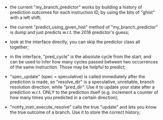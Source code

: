 - the current "my_branch_predictor" works by building a history of prediction outcomes for each instruction ID, by using the bits of "ghist" with a left shift;
- the current "predict_using_given_hist" method of "my_branch_predictor" is dump and just predicts w.r.t. the 2016 predictor's guess;

- look at the interface directly, you can skip the predictor class all together;
- in the interface, "pred_cycle" is the absolute cycle from the start, and can be used to infer how many cycles passed between two occurrences of the same instruction. Those may be helpful to predict;

- "spec_update" (spec = speculative) is called immediately after the prediction is made, so "resolve_dir" is a speculative, unreliable, branch resolution direction, while "pred_dir". Use it to update your state after a prediction w.r.t. ONLY to the prediction itself (e.g. increment a counter of how many times you predicted in a certain direction);
- "notify_instr_execute_resolve" calls the true "update" and lets you know the true outcome of a branch. Use it to store the correct history;